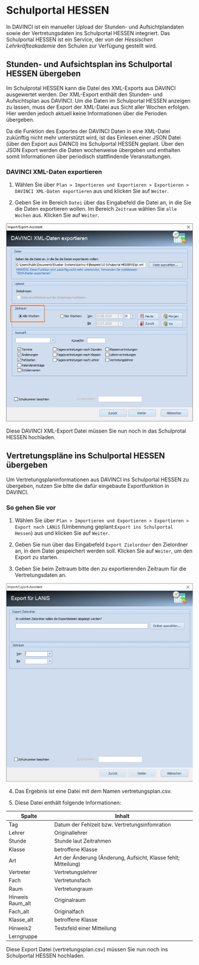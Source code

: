 # Schulportal HESSEN

In DAVINCI ist ein manueller Upload der Stunden- und Aufsichtplandaten sowie der Vertretungsdaten ins Schulportal HESSEN integriert. Das Schulportal HESSEN ist ein Service, der von der _Hessischen Lehrkräfteakademie_ den Schulen zur Verfügung gestellt wird.

## Stunden- und Aufsichtsplan ins Schulportal HESSEN übergeben

Im Schulprotal HESSEN kann die Datei des XML-Exports aus DAVINCI ausgewertet werden. Der XML-Export enthält den Stunden- und Aufsichtsplan aus DAVINCI. Um die Daten im Schulportal HESSEN anzeigen zu lassen, muss der Export der XML-Datei aus Sicht aller Wochen erfolgen. Hier werden jedoch aktuell keine Informationen über die Perioden übergeben.

Da die Funktion des Exportes der DAVINCI Daten in eine XML-Datei zukünftig nicht mehr unterstützt wird, ist das Einlesen einer JSON Datei (über den Export aus DAINCI) ins Schulportal HESSEN geplant. Über den JSON Export werden die Daten wochenweise übergeben und enthalten somit Informationen über periodisch stattfindende Veranstaltungen.

### DAVINCI XML-Daten exportieren

1. Wählen Sie über `Plan > Importieren und Exportieren > Exportieren > DAVINCI XML-Daten exportieren` aus und klicken Sie auf `Weiter`.

2. Geben Sie im Bereich `Datei` über das Eingabefeld die Datei an, in die Sie die Daten exportieren wollen. Im Bereich `Zeitraum` wählen Sie `alle Wochen` aus. Klicken Sie auf `Weiter`.

![Import/Export-Assistent, DAVINCI XML-Daten exportieren](../assets/images/regionales/sshot-12.png)

Diese DAVINCI XML-Export Datei müssen Sie nun noch in das Schulprotal HESSEN hochladen.

## Vertretungspläne ins Schulportal HESSEN übergeben

Um Vertretungsplaninformationen aus DAVINCI ins Schulportal HESSEN zu übergeben, nutzen Sie bitte die dafür eingebaute Exportfunktion in DAVINCI.

### So gehen Sie vor

1. Wählen Sie über `Plan > Importieren und Exportieren > Exportieren > Export nach LANiS` (Umbennung geplant:`Export ins Schulportal Hessen`) aus und klicken Sie auf `Weiter`.

2. Geben Sie nun über das Eingabefeld `Export Zielordner` den Zielordner an, in dem Datei gespeichert werden soll. Klicken Sie auf `Weiter`, um den Export zu starten.

3. Geben Sie beim Zeitraum bitte den zu exportierenden Zeitraum für die Vertretungsdaten an.

![Import/Export-Assistent, LANiS Export](../assets/images/regionales/sshot-11.png)

4. Das Ergebnis ist eine Datei mit dem Namen vertretungsplan.csv.

5. Diese Datei enthält folgende Informationen:

Spalte | Inhalt
-|-
Tag| Datum der Fehlzeit bzw. Vertretungsinfomration
Lehrer| Originallehrer
Stunde|Stunde laut Zeitrahmen
Klasse| betroffene Klasse
Art | Art der Änderung (Änderung, Aufsicht, Klasse fehlt; Mitteilung)
Vertreter| Vertretungslehrer
Fach|Vertretunsfach
Raum| Vertretungraum
Hinweis Raum_alt| Originalraum
Fach_alt |Originalfach
Klasse_alt| betroffene Klasse
Hinweis2|Testxfeld einer Mitteilung
Lerngruppe|

Diese Export Datei (vertretungsplan.csv) müssen Sie nun noch ins Schulportal HESSEN hochladen.